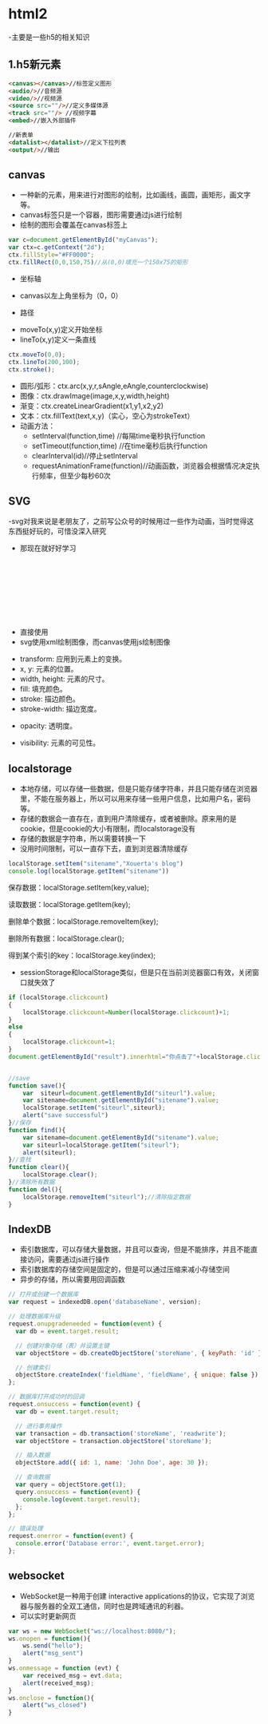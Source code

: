 # html2
-主要是一些h5的相关知识
## 1.h5新元素
```html
<canvas></canvas>//标签定义图形
<audio/>//音频源
<video/>//视频源
<source src=""/>//定义多媒体源
<track src=""/> //视频字幕
<embed>//嵌入外部插件

//新表单
<datalist></datalist>//定义下拉列表
<output/>//输出
```
## canvas
- 一种新的元素，用来进行对图形的绘制，比如画线，画圆，画矩形，画文字等。
- canvas标签只是一个容器，图形需要通过js进行绘制
- 绘制的图形会覆盖在canvas标签上
```javascript
var c=document.getElementById("myCanvas");
var ctx=c.getContext("2d");
ctx.fillStyle="#FF0000";
ctx.fillRect(0,0,150,75)//从(0,0)填充一个150x75的矩形
```
* 坐标轴

- canvas以左上角坐标为（0，0）

* 路径

- moveTo(x,y)定义开始坐标
- lineTo(x,y)定义一条直线
```javascript
ctx.moveTo(0,0);
ctx.lineTo(200,100);
ctx.stroke();
```

* 圆形/弧形：ctx.arc(x,y,r,sAngle,eAngle,counterclockwise)
* 图像：ctx.drawImage(image,x,y,width,height)
* 渐变：ctx.createLinearGradient(x1,y1,x2,y2)
* 文本：ctx.fillText(text,x,y)（实心，空心为strokeText）
* 动画方法：
  - setInterval(function,time) //每隔time毫秒执行function
  - setTimeout(function,time) //在time毫秒后执行function
  - clearInterval(id)//停止setInterval
  - requestAnimationFrame(function)//动画函数，浏览器会根据情况决定执行频率，但至少每秒60次

## SVG
-svg对我来说是老朋友了，之前写公众号的时候用过一些作为动画，当时觉得这东西挺好玩的，可惜没深入研究
- 那现在就好好学习

* 直接使用<svg>标签，就可以将其嵌入到HTML里
* svg使用xml绘制图像，而canvas使用js绘制图像

- transform: 应用到元素上的变换。
- x, y: 元素的位置。
- width, height: 元素的尺寸。
- fill: 填充颜色。
- stroke: 描边颜色。
- stroke-width: 描边宽度。
* opacity: 透明度。
- visibility: 元素的可见性。

## localstorage
- 本地存储，可以存储一些数据，但是只能存储字符串，并且只能存储在浏览器里，不能在服务器上，所以可以用来存储一些用户信息，比如用户名，密码等。
- 存储的数据会一直存在，直到用户清除缓存，或者被删除。原来用的是cookie，但是cookie的大小有限制，而localstorage没有
- 存储的数据是字符串，所以需要转换一下
- 没用时间限制，可以一直存下去，直到浏览器清除缓存
```javascript
localStorage.setItem("sitename","Xouerta's blog")
console.log(localStorage.getItem("sitename"))
```

保存数据：localStorage.setItem(key,value);

读取数据：localStorage.getItem(key);

删除单个数据：localStorage.removeItem(key);

删除所有数据：localStorage.clear();

得到某个索引的key：localStorage.key(index);
- sessionStorage和localStorage类似，但是只在当前浏览器窗口有效，关闭窗口就失效了
```javascript
if (localStorage.clickcount)
{
    localStorage.clickcount=Number(localStorage.clickcount)+1;
}
else
{
    localStorage.clickcount=1;
}
document.getElementById("result").innerhtml="你点击了"+localStorage.clickcount+"次";


//save
function save(){
    var  siteurl=document.getElementById("siteurl").value;
    var sitename=document.getElementById("sitename").value;
    localStorage.setItem("siteurl",siteurl);
    alert("save successful")
}//保存
function find(){
    var sitename=document.getElementById("sitename").value;
    var siteurl=localStorage.getItem("siteurl");
    alert(siteurl);
}//查找
function clear(){
    localStorage.clear();
}//清除所有数据
function del(){
    localStorage.removeItem("siteurl");//清除指定数据
}
```
## IndexDB
- 索引数据库，可以存储大量数据，并且可以查询，但是不能排序，并且不能直接访问，需要通过js进行操作
- 索引数据库的存储空间是固定的，但是可以通过压缩来减小存储空间
- 异步的存储，所以需要用回调函数
```javascript
// 打开或创建一个数据库
var request = indexedDB.open('databaseName', version);

// 处理数据库升级
request.onupgradeneeded = function(event) {
  var db = event.target.result;

  // 创建对象存储（表）并设置主键
  var objectStore = db.createObjectStore('storeName', { keyPath: 'id' });

  // 创建索引
  objectStore.createIndex('fieldName', 'fieldName', { unique: false });
};

// 数据库打开成功时的回调
request.onsuccess = function(event) {
  var db = event.target.result;

  // 进行事务操作
  var transaction = db.transaction('storeName', 'readwrite');
  var objectStore = transaction.objectStore('storeName');

  // 插入数据
  objectStore.add({ id: 1, name: 'John Doe', age: 30 });

  // 查询数据
  var query = objectStore.get(1);
  query.onsuccess = function(event) {
    console.log(event.target.result);
  };
};

// 错误处理
request.onerror = function(event) {
  console.error('Database error:', event.target.error);
};
```
## websocket
- WebSocket是一种用于创建 interactive applications的协议，它实现了浏览器与服务器的全双工通信，同时也是跨域通讯的利器。
- 可以实时更新网页

```javascript
var ws = new WebSocket("ws://localhost:8080/");
ws.onopen = function(){
    ws.send("hello");
    alert("msg_sent")
}
ws.onmessage = function (evt) { 
    var received_msg = evt.data;
    alert(received_msg);
}
ws.onclose = function(){
    alert("ws_closed")
}
```
